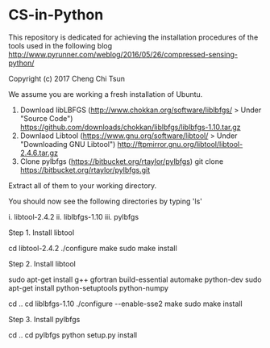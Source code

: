 # CS-in-Python
This repository is dedicated for achieving the installation procedures of the tools used in the following blog
http://www.pyrunner.com/weblog/2016/05/26/compressed-sensing-python/

Copyright (c) 2017 Cheng Chi Tsun

We assume you are working a fresh installation of Ubuntu.

1. Download libLBFGS (http://www.chokkan.org/software/liblbfgs/ > Under "Source Code")
  https://github.com/downloads/chokkan/liblbfgs/liblbfgs-1.10.tar.gz
2. Downlaod Libtool (https://www.gnu.org/software/libtool/ > Under "Downloading GNU Libtool")
  http://ftpmirror.gnu.org/libtool/libtool-2.4.6.tar.gz
3. Clone pylbfgs (https://bitbucket.org/rtaylor/pylbfgs)
  git clone https://bitbucket.org/rtaylor/pylbfgs.git
  
Extract all of them to your working directory.

You should now see the following directories by typing 'ls'

  i. libtool-2.4.2
  ii. liblbfgs-1.10
  iii. pylbfgs

Step 1. Install libtool

  cd libtool-2.4.2
  ./configure
  make
  sudo make install

Step 2. Install libtool

  sudo apt-get install g++ gfortran build-essential automake python-dev
  sudo apt-get install python-setuptools python-numpy
  
  cd ..
  cd liblbfgs-1.10
	./configure --enable-sse2
  make
  sudo make install
  
 Step 3. Install pylbfgs
 
  cd ..
  cd pylbfgs
  python setup.py install

